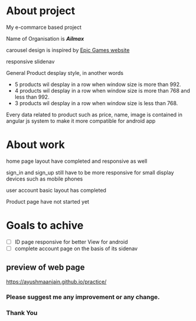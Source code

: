 # About project

My e-commarce based project

Name of Organisation is ***Ailmax***

carousel design is inspired by [Epic Games website](https://www.epicgames.com/store/en-US/)

responsive slidenav

General Product desplay style, in another words 
- 5 products wil desplay in a row when window size is more than 992.
- 4 products wil desplay in a row when window size is more than 768 and less than 992.
- 3 products wil desplay in a row when window size is less than 768.

Every data related to product such as price, name, image is contained in angular js system to make it more compatible for android app

# About work

home page layout have completed and responsive as well

sign_in and sign_up still have to be more responsive for small display devices such as mobile phones

user account basic layout has completed

Product page have not started yet

# Goals to achive
- [ ] ID page responsive for better View for android
- [ ] complete account page on the basis of its sidenav

## preview of web page
https://ayushmaanjain.github.io/practice/

### Please suggest me any improvement or any change.

### Thank You
